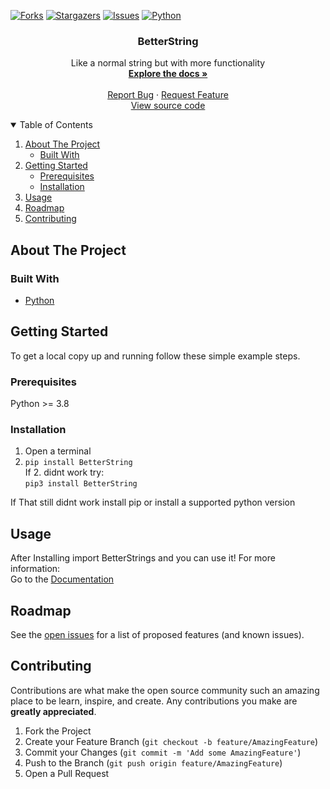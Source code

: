 <!--
This Readme is from: https://github.com/othneildrew/Best-README-Template
*** Thanks for checking out the Best-README-Template. If you have a suggestion
*** that would make this better, please fork the repo and create a pull request
*** or simply open an issue with the tag "enhancement".
*** Thanks again! Now go create something AMAZING! :D
-->

<p align="center">

[![Forks][forks-shield]][forks-url]
[![Stargazers][stars-shield]][stars-url]
[![Issues][issues-shield]][issues-url]
[![Python][Python-shield]][Python-url]
</p>


<!-- PROJECT SHIELDS -->
<!--
*** I'm using markdown "reference style" links for readability.
*** Reference links are enclosed in brackets [ ] instead of parentheses ( ).
*** See the bottom of this document for the declaration of the reference variables
*** for contributors-url, forks-url, etc. This is an optional, concise syntax you may use.
*** https://www.markdownguide.org/basic-syntax/#reference-style-links
-->

<!-- PROJECT LOGO -->

<p align="center">
  <h3 align="center">BetterString</h3>

  <p align="center">
    Like a normal string but with more functionality
    <br />
    <a href="https://github.com/DrBumm/BetterString/blob/main/docs/README.md"><strong>Explore the docs »</strong></a>
    <br />
    <br />
    <a href="https://github.com/DrBumm/BetterString/issues">Report Bug</a>
    ·
    <a href="https://github.com/DrBumm/BetterString/issues">Request Feature</a>
    <br />
    <a href="https://github.com/DrBumm/BetterString/">View source code</a>
  </p>
</p>



<!-- TABLE OF CONTENTS -->
<details open="open">
  <summary>Table of Contents</summary>
  <ol>
    <li>
      <a href="#about-the-project">About The Project</a>
      <ul>
        <li><a href="#built-with">Built With</a></li>
      </ul>
    </li>
    <li>
      <a href="#getting-started">Getting Started</a>
      <ul>
        <li><a href="#prerequisites">Prerequisites</a></li>
        <li><a href="#installation">Installation</a></li>
      </ul>
    </li>
    <li><a href="#usage">Usage</a></li>
    <li><a href="#roadmap">Roadmap</a></li>
    <li><a href="#contributing">Contributing</a></li>
  </ol>
</details>



<!-- ABOUT THE PROJECT -->
## About The Project


### Built With

* [Python](https://python.org/)



<!-- GETTING STARTED -->
## Getting Started

To get a local copy up and running follow these simple example steps.

### Prerequisites
Python >= 3.8

### Installation
1. Open a terminal
2. `pip install BetterString`   
If 2. didnt work try:  
   `pip3 install BetterString`
   
If That still didnt work install pip or install a supported python version

<!-- USAGE EXAMPLES -->
## Usage
After Installing import BetterStrings and you can use it! For more information:    
Go to the [Documentation](https://github.com/DrBumm/BetterString/blob/main/docs/README.md)



<!-- ROADMAP -->
## Roadmap

See the [open issues](https://github.com/DrBumm/BetterString/issues) for a list of proposed features (and known issues).



<!-- CONTRIBUTING -->
## Contributing

Contributions are what make the open source community such an amazing place to be learn, inspire, and create. Any contributions you make are **greatly appreciated**.

1. Fork the Project
2. Create your Feature Branch (`git checkout -b feature/AmazingFeature`)
3. Commit your Changes (`git commit -m 'Add some AmazingFeature'`)
4. Push to the Branch (`git push origin feature/AmazingFeature`)
5. Open a Pull Request



<!-- MARKDOWN LINKS & IMAGES -->
<!-- https://www.markdownguide.org/basic-syntax/#reference-style-links -->
[forks-shield]: https://img.shields.io/github/forks/DrBumm/BetterString?style=for-the-badge
[forks-url]: https://github.com/DrBumm/BetterString/network/members
[stars-shield]: https://img.shields.io/github/stars/DrBumm/BetterString?style=for-the-badge
[stars-url]: https://github.com/DrBumm/BetterString/stargazers
[issues-shield]: https://img.shields.io/github/issues/DrBumm/BetterString?style=for-the-badge
[issues-url]: https://github.com/DrBumm/BetterString/issues
[python-shield]: https://img.shields.io/badge/Python-%3E%3D3.8-informational?style=for-the-badge&logo=appveyor
[python-url]: https://python.org/
